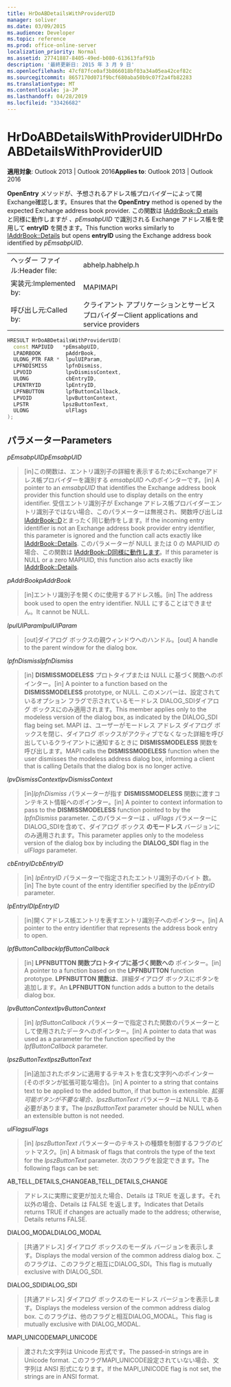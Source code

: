 ```yaml
---
title: HrDoABDetailsWithProviderUID
manager: soliver
ms.date: 03/09/2015
ms.audience: Developer
ms.topic: reference
ms.prod: office-online-server
localization_priority: Normal
ms.assetid: 27741887-8405-49ed-b080-613613faf91b
description: '最終更新日: 2015 年 3 月 9 日'
ms.openlocfilehash: 47cf87fce0af3b866018bf03a34a05ea42cef82c
ms.sourcegitcommit: 8657170d071f9bcf680aba50b9c07f2a4fb82283
ms.translationtype: MT
ms.contentlocale: ja-JP
ms.lasthandoff: 04/28/2019
ms.locfileid: "33426682"
---
```

# <a name="hrdoabdetailswithprovideruid"></a><span data-ttu-id="a1365-103">HrDoABDetailsWithProviderUID</span><span class="sxs-lookup"><span data-stu-id="a1365-103">HrDoABDetailsWithProviderUID</span></span>

  
  
<span data-ttu-id="a1365-104">**適用対象**: Outlook 2013 | Outlook 2016</span><span class="sxs-lookup"><span data-stu-id="a1365-104">**Applies to**: Outlook 2013 | Outlook 2016</span></span> 
  
<span data-ttu-id="a1365-105">**OpenEntry** メソッドが、予想されるアドレス帳プロバイダーによって開Exchange確認します。</span><span class="sxs-lookup"><span data-stu-id="a1365-105">Ensures that the **OpenEntry** method is opened by the expected Exchange address book provider.</span></span> <span data-ttu-id="a1365-106">この関数は [IAddrBook::D etails](iaddrbook-details.md)と同様に動作しますが _、pEmsabpUID_ で識別される Exchange アドレス帳を使用して **entryID** を開きます。</span><span class="sxs-lookup"><span data-stu-id="a1365-106">This function works similarly to [IAddrBook::Details](iaddrbook-details.md) but opens **entryID** using the Exchange address book identified by  _pEmsabpUID_.</span></span>
  
|||
|:-----|:-----|
|<span data-ttu-id="a1365-107">ヘッダー ファイル:</span><span class="sxs-lookup"><span data-stu-id="a1365-107">Header file:</span></span>  <br/> |<span data-ttu-id="a1365-108">abhelp.h</span><span class="sxs-lookup"><span data-stu-id="a1365-108">abhelp.h</span></span>  <br/> |
|<span data-ttu-id="a1365-109">実装元:</span><span class="sxs-lookup"><span data-stu-id="a1365-109">Implemented by:</span></span>  <br/> |<span data-ttu-id="a1365-110">MAPI</span><span class="sxs-lookup"><span data-stu-id="a1365-110">MAPI</span></span>  <br/> |
|<span data-ttu-id="a1365-111">呼び出し元:</span><span class="sxs-lookup"><span data-stu-id="a1365-111">Called by:</span></span>  <br/> |<span data-ttu-id="a1365-112">クライアント アプリケーションとサービス プロバイダー</span><span class="sxs-lookup"><span data-stu-id="a1365-112">Client applications and service providers</span></span>  <br/> |
   
```cpp
HRESULT HrDoABDetailsWithProviderUID(
  const MAPIUID   *pEmsabpUID,
  LPADRBOOK        pAddrBook,
  ULONG_PTR FAR *  lpulUIParam,
  LPFNDISMISS      lpfnDismiss,
  LPVOID           lpvDismissContext,
  ULONG            cbEntryID,
  LPENTRYID        lpEntryID,
  LPFNBUTTON       lpfButtonCallback,
  LPVOID           lpvButtonContext,
  LPSTR           lpszButtonText,
  ULONG            ulFlags
);
```

## <a name="parameters"></a><span data-ttu-id="a1365-113">パラメーター</span><span class="sxs-lookup"><span data-stu-id="a1365-113">Parameters</span></span>

 <span data-ttu-id="a1365-114">_pEmsabpUID_</span><span class="sxs-lookup"><span data-stu-id="a1365-114">_pEmsabpUID_</span></span>
  
> <span data-ttu-id="a1365-115">[in]この関数は、エントリ識別子の詳細を表示するためにExchangeアドレス帳プロバイダーを識別する _emsabpUID_ へのポインターです。</span><span class="sxs-lookup"><span data-stu-id="a1365-115">[in] A pointer to an  _emsabpUID_ that identifies the Exchange address book provider this function should use to display details on the entry identifier.</span></span> <span data-ttu-id="a1365-116">受信エントリ識別子が Exchange アドレス帳プロバイダーエントリ識別子ではない場合、このパラメーターは無視され、関数呼び出しは[IAddrBook::D](iaddrbook-details.md)とまったく同じ動作をします。</span><span class="sxs-lookup"><span data-stu-id="a1365-116">If the incoming entry identifier is not an Exchange address book provider entry identifier, this parameter is ignored and the function call acts exactly like [IAddrBook::Details](iaddrbook-details.md).</span></span> <span data-ttu-id="a1365-117">このパラメーターが NULL または 0 の MAPIUID の場合、この関数は [IAddrBook::D同様に動作します](iaddrbook-details.md)。</span><span class="sxs-lookup"><span data-stu-id="a1365-117">If this parameter is NULL or a zero MAPIUID, this function also acts exactly like [IAddrBook::Details](iaddrbook-details.md).</span></span>
    
 <span data-ttu-id="a1365-118">_pAddrBook_</span><span class="sxs-lookup"><span data-stu-id="a1365-118">_pAddrBook_</span></span>
  
> <span data-ttu-id="a1365-119">[in]エントリ識別子を開くのに使用するアドレス帳。</span><span class="sxs-lookup"><span data-stu-id="a1365-119">[in] The address book used to open the entry identifier.</span></span> <span data-ttu-id="a1365-120">NULL にすることはできません。</span><span class="sxs-lookup"><span data-stu-id="a1365-120">It cannot be NULL.</span></span>
    
 <span data-ttu-id="a1365-121">_lpulUIParam_</span><span class="sxs-lookup"><span data-stu-id="a1365-121">_lpulUIParam_</span></span>
  
> <span data-ttu-id="a1365-122">[out]ダイアログ ボックスの親ウィンドウへのハンドル。</span><span class="sxs-lookup"><span data-stu-id="a1365-122">[out] A handle to the parent window for the dialog box.</span></span>
    
 <span data-ttu-id="a1365-123">_lpfnDismiss_</span><span class="sxs-lookup"><span data-stu-id="a1365-123">_lpfnDismiss_</span></span>
  
> <span data-ttu-id="a1365-124">[in] **DISMISSMODELESS** プロトタイプまたは NULL に基づく関数へのポインター。</span><span class="sxs-lookup"><span data-stu-id="a1365-124">[in] A pointer to a function based on the **DISMISSMODELESS** prototype, or NULL.</span></span> <span data-ttu-id="a1365-125">このメンバーは、設定されているオプション フラグで示されているモードレス DIALOG_SDIダイアログ ボックスにのみ適用されます。</span><span class="sxs-lookup"><span data-stu-id="a1365-125">This member applies only to the modeless version of the dialog box, as indicated by the DIALOG_SDI flag being set.</span></span> <span data-ttu-id="a1365-126">MAPI は、ユーザーがモードレス アドレス ダイアログ ボックスを閉じ、ダイアログ ボックスがアクティブでなくなった詳細を呼び出しているクライアントに通知するときに **DISMISSMODELESS** 関数を呼び出します。</span><span class="sxs-lookup"><span data-stu-id="a1365-126">MAPI calls the **DISMISSMODELESS** function when the user dismisses the modeless address dialog box, informing a client that is calling Details that the dialog box is no longer active.</span></span> 
    
 <span data-ttu-id="a1365-127">_lpvDismissContext_</span><span class="sxs-lookup"><span data-stu-id="a1365-127">_lpvDismissContext_</span></span>
  
> <span data-ttu-id="a1365-128">[in]_lpfnDismiss_ パラメーターが指す **DISMISSMODELESS** 関数に渡すコンテキスト情報へのポインター。</span><span class="sxs-lookup"><span data-stu-id="a1365-128">[in] A pointer to context information to pass to the **DISMISSMODELESS** function pointed to by the  _lpfnDismiss_ parameter.</span></span> <span data-ttu-id="a1365-129">このパラメーターは _、ulFlags_ パラメーターに DIALOG_SDIを含めて、ダイアログ ボックス **のモードレス** バージョンにのみ適用されます。</span><span class="sxs-lookup"><span data-stu-id="a1365-129">This parameter applies only to the modeless version of the dialog box by including the **DIALOG_SDI** flag in the  _ulFlags_ parameter.</span></span> 
    
 <span data-ttu-id="a1365-130">_cbEntryID_</span><span class="sxs-lookup"><span data-stu-id="a1365-130">_cbEntryID_</span></span>
  
> <span data-ttu-id="a1365-131">[in]  _lpEntryID_ パラメーターで指定されたエントリ識別子のバイト 数。</span><span class="sxs-lookup"><span data-stu-id="a1365-131">[in] The byte count of the entry identifier specified by the  _lpEntryID_ parameter.</span></span> 
    
 <span data-ttu-id="a1365-132">_lpEntryID_</span><span class="sxs-lookup"><span data-stu-id="a1365-132">_lpEntryID_</span></span>
  
> <span data-ttu-id="a1365-133">[in]開くアドレス帳エントリを表すエントリ識別子へのポインター。</span><span class="sxs-lookup"><span data-stu-id="a1365-133">[in] A pointer to the entry identifier that represents the address book entry to open.</span></span>
    
 <span data-ttu-id="a1365-134">_lpfButtonCallback_</span><span class="sxs-lookup"><span data-stu-id="a1365-134">_lpfButtonCallback_</span></span>
  
> <span data-ttu-id="a1365-135">[in] **LPFNBUTTON 関数プロトタイプに基づく関数への** ポインター。</span><span class="sxs-lookup"><span data-stu-id="a1365-135">[in] A pointer to a function based on the **LPFNBUTTON** function prototype.</span></span> <span data-ttu-id="a1365-136">**LPFNBUTTON 関数は**、詳細ダイアログ ボックスにボタンを追加します。</span><span class="sxs-lookup"><span data-stu-id="a1365-136">An **LPFNBUTTON** function adds a button to the details dialog box.</span></span> 
    
 <span data-ttu-id="a1365-137">_lpvButtonContext_</span><span class="sxs-lookup"><span data-stu-id="a1365-137">_lpvButtonContext_</span></span>
  
> <span data-ttu-id="a1365-138">[in]  _lpfButtonCallback_ パラメーターで指定された関数のパラメーターとして使用されたデータへのポインター。</span><span class="sxs-lookup"><span data-stu-id="a1365-138">[in] A pointer to data that was used as a parameter for the function specified by the  _lpfButtonCallback_ parameter.</span></span> 
    
 <span data-ttu-id="a1365-139">_lpszButtonText_</span><span class="sxs-lookup"><span data-stu-id="a1365-139">_lpszButtonText_</span></span>
  
> <span data-ttu-id="a1365-140">[in]追加されたボタンに適用するテキストを含む文字列へのポインター (そのボタンが拡張可能な場合)。</span><span class="sxs-lookup"><span data-stu-id="a1365-140">[in] A pointer to a string that contains text to be applied to the added button, if that button is extensible.</span></span> <span data-ttu-id="a1365-141">_拡張可能ボタンが不要な場合、lpszButtonText_ パラメーターは NULL である必要があります。</span><span class="sxs-lookup"><span data-stu-id="a1365-141">The  _lpszButtonText_ parameter should be NULL when an extensible button is not needed.</span></span> 
    
 <span data-ttu-id="a1365-142">_ulFlags_</span><span class="sxs-lookup"><span data-stu-id="a1365-142">_ulFlags_</span></span>
  
> <span data-ttu-id="a1365-143">[in]  _lpszButtonText_ パラメーターのテキストの種類を制御するフラグのビットマスク。</span><span class="sxs-lookup"><span data-stu-id="a1365-143">[in] A bitmask of flags that controls the type of the text for the  _lpszButtonText_ parameter.</span></span> <span data-ttu-id="a1365-144">次のフラグを設定できます。</span><span class="sxs-lookup"><span data-stu-id="a1365-144">The following flags can be set:</span></span> 
    
<span data-ttu-id="a1365-145">AB_TELL_DETAILS_CHANGE</span><span class="sxs-lookup"><span data-stu-id="a1365-145">AB_TELL_DETAILS_CHANGE</span></span>
  
> <span data-ttu-id="a1365-146">アドレスに実際に変更が加えた場合、Details は TRUE を返します。それ以外の場合、Details は FALSE を返します。</span><span class="sxs-lookup"><span data-stu-id="a1365-146">Indicates that Details returns TRUE if changes are actually made to the address; otherwise, Details returns FALSE.</span></span>
    
<span data-ttu-id="a1365-147">DIALOG_MODAL</span><span class="sxs-lookup"><span data-stu-id="a1365-147">DIALOG_MODAL</span></span>
  
> <span data-ttu-id="a1365-148">[共通アドレス] ダイアログ ボックスのモーダル バージョンを表示します。</span><span class="sxs-lookup"><span data-stu-id="a1365-148">Displays the modal version of the common address dialog box.</span></span> <span data-ttu-id="a1365-149">このフラグは、このフラグと相互にDIALOG_SDI。</span><span class="sxs-lookup"><span data-stu-id="a1365-149">This flag is mutually exclusive with DIALOG_SDI.</span></span>
    
<span data-ttu-id="a1365-150">DIALOG_SDI</span><span class="sxs-lookup"><span data-stu-id="a1365-150">DIALOG_SDI</span></span>
  
> <span data-ttu-id="a1365-151">[共通アドレス] ダイアログ ボックスのモードレス バージョンを表示します。</span><span class="sxs-lookup"><span data-stu-id="a1365-151">Displays the modeless version of the common address dialog box.</span></span> <span data-ttu-id="a1365-152">このフラグは、他のフラグと相互DIALOG_MODAL。</span><span class="sxs-lookup"><span data-stu-id="a1365-152">This flag is mutually exclusive with DIALOG_MODAL.</span></span>
    
<span data-ttu-id="a1365-153">MAPI_UNICODE</span><span class="sxs-lookup"><span data-stu-id="a1365-153">MAPI_UNICODE</span></span>
  
> <span data-ttu-id="a1365-154">渡された文字列は Unicode 形式です。</span><span class="sxs-lookup"><span data-stu-id="a1365-154">The passed-in strings are in Unicode format.</span></span> <span data-ttu-id="a1365-155">このフラグMAPI_UNICODE設定されていない場合、文字列は ANSI 形式になります。</span><span class="sxs-lookup"><span data-stu-id="a1365-155">If the MAPI_UNICODE flag is not set, the strings are in ANSI format.</span></span>
    

